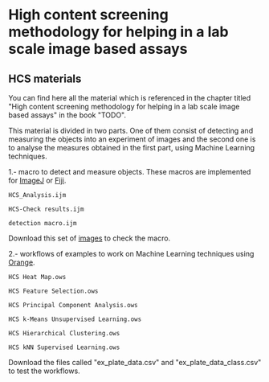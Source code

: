# High content screening methodology for helping in a lab scale image based assays

## HCS materials

You can find here all the material which is referenced in the chapter titled "High content screening methodology for helping in a lab scale image based assays" in the book "TODO".

This material is divided in two parts. One of them consist of detecting and measuring the objects into an experiment of images and the second one is to analyse the measures obtained in the first part, using Machine Learning techniques.
      
1.- macro to detect and measure objects. These macros are implemented for [ImageJ](http://imagej.nih.gov/ij/) or [Fiji](https://fiji.sc/).

	HCS_Analysis.ijm
	
	HCS-Check results.ijm
	
	detection macro.ijm
	
Download this set of [images](https://drive.google.com/open?id=1F6ZBhwxCxLeJn1DySYX7s2bK2WhRPR-4) to check the macro.
						
2.- workflows of examples to work on Machine Learning techniques using [Orange](https://orange.biolab.si/).

	HCS Heat Map.ows
	
	HCS Feature Selection.ows
	
	HCS Principal Component Analysis.ows
	
	HCS k-Means Unsupervised Learning.ows
	
	HCS Hierarchical Clustering.ows
	
	HCS kNN Supervised Learning.ows
	
Download the files called "ex_plate_data.csv" and "ex_plate_data_class.csv" to test the workflows.
